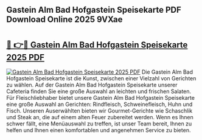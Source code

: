 ## Gastein Alm Bad Hofgastein Speisekarte PDF Download Online 2025 9VXae

# <h2><a href="http://gc9atb.nevu.top/?p=Gastein+Alm+Bad+Hofgastein+Speisekarte">🔗 👉🔴 Gastein Alm Bad Hofgastein Speisekarte 2025 PDF</a></h2>

[![Gastein Alm Bad Hofgastein Speisekarte 2025 PDF](https://i.imgur.com/dBaPXMq.png)](http://gc9atb.nevu.top/?p=Gastein+Alm+Bad+Hofgastein+Speisekarte)
Die Gastein Alm Bad Hofgastein Speisekarte ist die Kunst, zwischen einer Vielzahl von Gerichten zu wählen. Auf der Gastein Alm Bad Hofgastein Speisekarte unserer Cafeteria finden Sie eine große Auswahl an leichten und frischen Salaten. Für Fleischliebhaber bietet unsere Gastein Alm Bad Hofgastein Speisekarte eine große Auswahl an Gerichten: Rindfleisch, Schweinefleisch, Huhn und Fisch. Unseren Auserwählten bieten wir Gourmet-Gerichte wie Schaschlik und Steak an, die auf einem alten Feuer zubereitet werden. Wenn es Ihnen schwer fällt, eine Menüauswahl zu treffen, ist unser Team bereit, Ihnen zu helfen und Ihnen einen komfortablen und angenehmen Service zu bieten.
